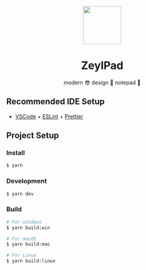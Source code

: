
<p align="center">
<img src="https://i.ibb.co/VvKCQDB/icon.png" style="width:100px;" />
</p>

<h1 align="center">ZeylPad</h1>

<p align="center">
 modern 😎  design 💎  notepad 📝
</p>


## Recommended IDE Setup

- [VSCode](https://code.visualstudio.com/) + [ESLint](https://marketplace.visualstudio.com/items?itemName=dbaeumer.vscode-eslint) + [Prettier](https://marketplace.visualstudio.com/items?itemName=esbenp.prettier-vscode)

## Project Setup

### Install

```bash
$ yarn
```

### Development

```bash
$ yarn dev
```

### Build

```bash
# For windows
$ yarn build:win

# For macOS
$ yarn build:mac

# For Linux
$ yarn build:linux
```
